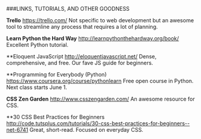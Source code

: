 ###LINKS, TUTORIALS, AND OTHER GOODNESS

**Trello**
https://trello.com/
Not specific to web development but an awesome tool to streamline any process that requires a lot of planning.

**Learn Python the Hard Way**
http://learnpythonthehardway.org/book/
Excellent Python tutorial.

**Eloquent JavaScript
http://eloquentjavascript.net/
Dense, comprehensive, and free. Our fave JS guide for beginners.

**Programming for Everybody (Python)
https://www.coursera.org/course/pythonlearn
Free open course in Python. Next class starts June 1.

**CSS Zen Garden**
http://www.csszengarden.com/
An awesome resource for CSS.

**30 CSS Best Practices for Beginners
http://code.tutsplus.com/tutorials/30-css-best-practices-for-beginners--net-6741
Great, short-read. Focused on everyday CSS.

